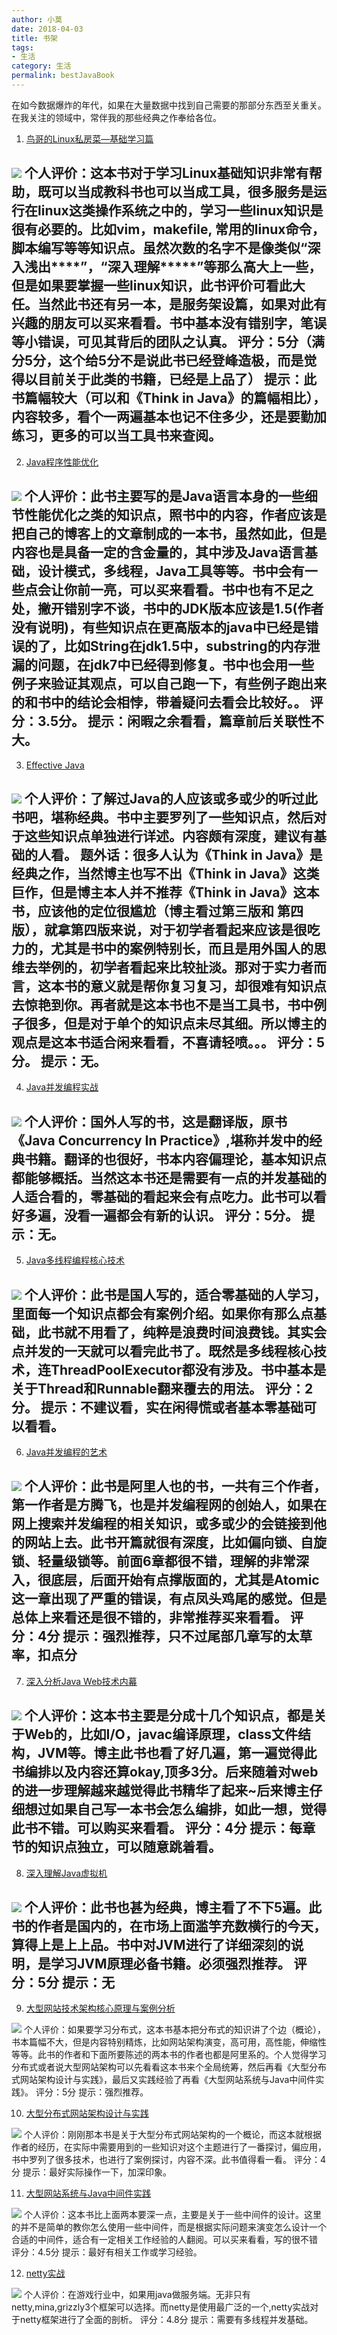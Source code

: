 ```yaml
---
author: 小莫
date: 2018-04-03
title: 书架
tags:
- 生活
category: 生活
permalink: bestJavaBook
---
```

在如今数据爆炸的年代，如果在大量数据中找到自己需要的那部分东西至关重关。在我关注的领域中，常伴我的那些经典之作奉给各位。
<!-- more -->

1. [鸟哥的Linux私房菜—基础学习篇](https://book.douban.com/subject/4889838/)

![](https://img1.doubanio.com/lpic/s4399937.jpg)
个人评价：这本书对于学习Linux基础知识非常有帮助，既可以当成教科书也可以当成工具，很多服务是运行在linux这类操作系统之中的，学习一些linux知识是很有必要的。比如vim，makefile, 常用的linux命令，脚本编写等等知识点。虽然次数的名字不是像类似“深入浅出****”，“深入理解*****”等那么高大上一些，但是如果要掌握一些linux知识，此书评价可看此大任。当然此书还有另一本，是服务架设篇，如果对此有兴趣的朋友可以买来看看。书中基本没有错别字，笔误等小错误，可见其背后的团队之认真。 
评分：5分（满分5分，这个给5分不是说此书已经登峰造极，而是觉得以目前关于此类的书籍，已经是上品了） 
提示：此书篇幅较大（可以和《Think in Java》的篇幅相比），内容较多，看个一两遍基本也记不住多少，还是要勤加练习，更多的可以当工具书来查阅。
----------
2. [Java程序性能优化](https://book.douban.com/subject/19969386/)

![](https://img1.doubanio.com/lpic/s25101909.jpg)
个人评价：此书主要写的是Java语言本身的一些细节性能优化之类的知识点，照书中的内容，作者应该是把自己的博客上的文章制成的一本书，虽然如此，但是内容也是具备一定的含金量的，其中涉及Java语言基础，设计模式，多线程，Java工具等等。书中会有一些点会让你前一亮，可以买来看看。书中也有不足之处，撇开错别字不谈，书中的JDK版本应该是1.5(作者没有说明)，有些知识点在更高版本的java中已经是错误的了，比如String在jdk1.5中，substring的内存泄漏的问题，在jdk7中已经得到修复。书中也会用一些例子来验证其观点，可以自己跑一下，有些例子跑出来的和书中的结论会相悖，带着疑问去看会比较好。。 
评分：3.5分。 
提示：闲暇之余看看，篇章前后关联性不大。
----------
3. [Effective Java](https://book.douban.com/subject/3360807/)

![](https://img3.doubanio.com/lpic/s3479802.jpg)
个人评价：了解过Java的人应该或多或少的听过此书吧，堪称经典。书中主要罗列了一些知识点，然后对于这些知识点单独进行详述。内容颇有深度，建议有基础的人看。 
题外话：很多人认为《Think in Java》是经典之作，当然博主也写不出《Think in Java》这类巨作，但是博主本人并不推荐《Think in Java》这本书，应该他的定位很尴尬（博主看过第三版和 第四版），就拿第四版来说，对于初学者看起来应该是很吃力的，尤其是书中的案例特别长，而且是用外国人的思维去举例的，初学者看起来比较扯淡。那对于实力者而言，这本书的意义就是帮你复习复习，却很难有知识点去惊艳到你。再者就是这本书也不是当工具书，书中例子很多，但是对于单个的知识点未尽其细。所以博主的观点是这本书适合闲来看看，不喜请轻喷。。。 
评分：5分。 
提示：无。
----------
4. [Java并发编程实战](https://book.douban.com/subject/10484692/)

![](https://img3.doubanio.com/lpic/s7663093.jpg)
个人评价：国外人写的书，这是翻译版，原书《Java Concurrency In Practice》,堪称并发中的经典书籍。翻译的也很好，书本内容偏理论，基本知识点都能够概括。当然这本书还是需要有一点的并发基础的人适合看的，零基础的看起来会有点吃力。此书可以看好多遍，没看一遍都会有新的认识。 
评分：5分。 
提示：无。
----------
5. [Java多线程编程核心技术](https://book.douban.com/subject/26555197/)

![](https://img3.doubanio.com/lpic/s28238985.jpg)
个人评价：此书是国人写的，适合零基础的人学习，里面每一个知识点都会有案例介绍。如果你有那么点基础，此书就不用看了，纯粹是浪费时间浪费钱。其实会点并发的一天就可以看完此书了。既然是多线程核心技术，连ThreadPoolExecutor都没有涉及。书中基本是关于Thread和Runnable翻来覆去的用法。 
评分：2分。 
提示：不建议看，实在闲得慌或者基本零基础可以看看。
----------
6. [Java并发编程的艺术](https://book.douban.com/subject/26591326/)

![](https://img1.doubanio.com/lpic/s28275418.jpg)
个人评价：此书是阿里人也的书，一共有三个作者，第一作者是方腾飞，也是并发编程网的创始人，如果在网上搜索并发编程的相关知识，或多或少的会链接到他的网站上去。此书开篇就很有深度，比如偏向锁、自旋锁、轻量级锁等。前面6章都很不错，理解的非常深入，很底层，后面开始有点撑版面的，尤其是Atomic这一章出现了严重的错误，有点凤头鸡尾的感觉。但是总体上来看还是很不错的，非常推荐买来看看。 
评分：4分 
提示：强烈推荐，只不过尾部几章写的太草率，扣点分
----------
7. [深入分析Java Web技术内幕](https://book.douban.com/subject/19965586/)

![](https://img3.doubanio.com/lpic/s24407073.jpg)
个人评价：这本书主要是分成十几个知识点，都是关于Web的，比如I/O，javac编译原理，class文件结构，JVM等。博主此书也看了好几遍，第一遍觉得此书编排以及内容还算okay,顶多3分。后来随着对web的进一步理解越来越觉得此书精华了起来~后来博主仔细想过如果自己写一本书会怎么编排，如此一想，觉得此书不错。可以购买来看看。 
评分：4分 
提示：每章节的知识点独立，可以随意跳着看。
----------
8. [深入理解Java虚拟机](https://book.douban.com/subject/24722612/)

![](https://img3.doubanio.com/lpic/s27458236.jpg)
个人评价：此书也甚为经典，博主看了不下5遍。此书的作者是国内的，在市场上面滥竽充数横行的今天，算得上是上上品。书中对JVM进行了详细深刻的说明，是学习JVM原理必备书籍。必须强烈推荐。 
评分：5分 
提示：无
----------
9. [大型网站技术架构核心原理与案例分析](https://book.douban.com/subject/25723064/)

![](https://img3.doubanio.com/lpic/s27250675.jpg)
个人评价：如果要学习分布式，这本书基本把分布式的知识讲了个边（概论），书本篇幅不大，但是内容特别精炼，比如网站架构演变，高可用，高性能，伸缩性等等。此书的作者和下面所要陈述的两本书的作者也都是阿里系的。个人觉得学习分布式或者说大型网站架构可以先看看这本书来个全局统筹，然后再看《大型分布式网站架构设计与实践》，最后又实践经验了再看《大型网站系统与Java中间件实践》。 
评分：5分 
提示：强烈推荐。

10. [大型分布式网站架构设计与实践](https://book.douban.com/subject/25972633/)

![](https://img3.doubanio.com/lpic/s27444272.jpg)
个人评价：刚刚那本书是关于大型分布式网站架构的一个概论，而这本就根据作者的经历，在实际中需要用到的一些知识对这个主题进行了一番探讨，偏应用，书中罗列了很多技术，也进行了案例探讨，内容不深。此书值得看一看。 
评分：4分 
提示：最好实际操作一下，加深印象。

11. [大型网站系统与Java中间件实践](https://book.douban.com/subject/25867042/)

![](https://img1.doubanio.com/lpic/s27269837.jpg)
个人评价：这本书比上面两本要深一点，主要是关于一些中间件的设计。这里的并不是简单的教你怎么使用一些中间件，而是根据实际问题来演变怎么设计一个合适的中间件，适合有一定相关工作经验的人翻阅。可以买来看看，写的很不错 
评分：4.5分 
提示：最好有相关工作或学习经验。

12. [netty实战](https://book.douban.com/subject/27038538/)

![](https://img3.doubanio.com/lpic/s29444565.jpg)
个人评价：在游戏行业中，如果用java做服务端。无非只有netty,mina,grizzly3个框架可以选择。而netty是使用最广泛的一个,netty实战对于netty框架进行了全面的剖析。
评分：4.8分
提示：需要有多线程并发基础。

